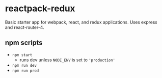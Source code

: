 # reactpack-redux
Basic starter app for webpack, react, and redux applications. Uses express and react-router-4.

## npm scripts
- `npm start`
    - runs dev unless `NODE_ENV` is set to `'production'`
- `npm run dev `
- `npm run prod`

